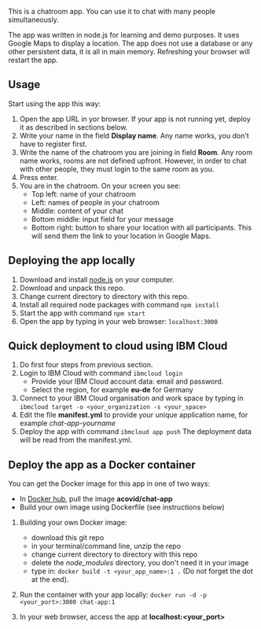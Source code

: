 This is a chatroom app. You can use it to chat with many people simultaneously.

The app was written in node.js for learning and demo purposes. It uses Google Maps to display a location. The app does not use a database or any other persistent data, it is all in main memory. Refreshing your browser will restart the app.

## Usage
Start using the app this way:
1. Open the app URL in yor browser. If your app is not running yet, deploy it as described in sections below. 
2. Write your name in the field **Display name**. Any name works, you don't have to register first.
3. Write the name of the chatroom you are joining in field **Room**. Any room name works, rooms are not defined upfront. However, in order to chat with other people, they must login to the same room as you.
4. Press enter. 
5. You are in the chatroom. On your screen you see:
   * Top left: name of your chatroom
   * Left: names of people in your chatroom
   * Middle: content of your chat
   * Bottom middle: input field for your message
   * Bottom right: button to share your location with all participants. This will send them the link to your location in Google Maps.

## Deploying the app locally 

1. Download and install [node.js](https://nodejs.org/en/download/) on your computer. 
2. Download and unpack this repo.
3. Change current directory to directory with this repo.
4. Install all required node packages with command 
   `npm install`
5. Start the app with command `npm start`
6. Open the app by typing in your web browser: `localhost:3000`
   
## Quick deployment to cloud using IBM Cloud

1. Do first four steps from previous section.
2. Login to IBM Cloud with command 
   `ibmcloud login`
   * Provide your IBM Cloud account data: email and password.
   * Select the region, for example **eu-de** for Germany
3. Connect to your IBM Cloud organisation and work space by typing in
   `ibmcloud target -o <your_organization -s <your_space>` 
4. Edit the file **manifest.yml** to provide your unique application name, for example *chat-app-yourname*
5. Deploy the app with command 
   `ibmcloud app push` 
    The deployment data will be read from the manifest.yml.

## Deploy the app as a Docker container

You can get the Docker image for this app in one of two ways:
   *  In [Docker hub](https://hub.docker.com/r/acovid/chat-app), pull the image **acovid/chat-app**
   *  Build your own image using Dockerfile (see instructions below) 

1. Building your own Docker image:
   * download this git repo
   * in your terminal/command line, unzip the repo
   * change current directory to directory with this repo
   * delete the *node_modules* directory, you don't need it in your image
   * type in: `docker build -t <your_app_name>:1 .` (Do not forget the dot at the end). 

2. Run the container with your app locally: `docker run -d -p <your_port>:3000 chat-app:1`

3. In your web browser, access the app at **localhost:<your_port>**

